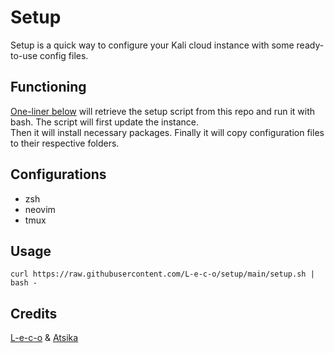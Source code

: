 # Setup

Setup is a quick way to configure your Kali cloud instance with some ready-to-use config files.

## Functioning

[One-liner below](#usage) will retrieve the setup script from this repo and run it with bash.
The script will first update the instance.  
Then it will install necessary packages.
Finally it will copy configuration files to their respective folders.

## Configurations

* zsh
* neovim
* tmux

## Usage

```
curl https://raw.githubusercontent.com/L-e-c-o/setup/main/setup.sh | bash -
```

## Credits

[L-e-c-o](https://github.com/L-e-c-o) & [Atsika](https://github.com/atsika)
